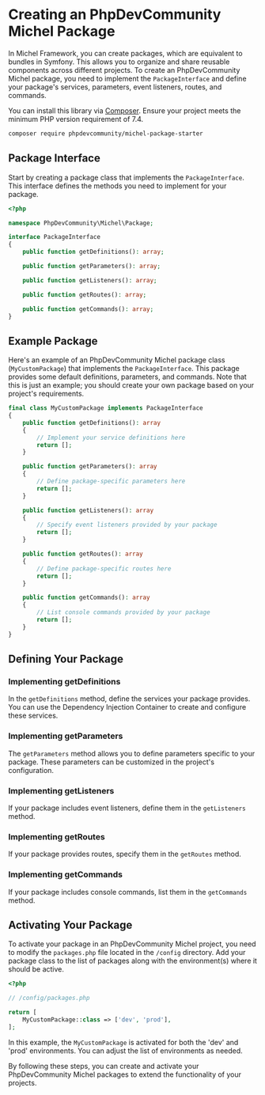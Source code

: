 # Creating an PhpDevCommunity Michel Package

In Michel Framework, you can create packages, which are equivalent to bundles in Symfony. This allows you to organize and share reusable components across different projects. To create an PhpDevCommunity Michel package, you need to implement the `PackageInterface` and define your package's services, parameters, event listeners, routes, and commands.

You can install this library via [Composer](https://getcomposer.org/). Ensure your project meets the minimum PHP version requirement of 7.4.

```bash
composer require phpdevcommunity/michel-package-starter
```

## Package Interface

Start by creating a package class that implements the `PackageInterface`. This interface defines the methods you need to implement for your package.

```php
<?php

namespace PhpDevCommunity\Michel\Package;

interface PackageInterface
{
    public function getDefinitions(): array;

    public function getParameters(): array;

    public function getListeners(): array;

    public function getRoutes(): array;

    public function getCommands(): array;
}
```

## Example Package

Here's an example of an PhpDevCommunity Michel package class (`MyCustomPackage`) that implements the `PackageInterface`. This package provides some default definitions, parameters, and commands. Note that this is just an example; you should create your own package based on your project's requirements.

```php
final class MyCustomPackage implements PackageInterface
{
    public function getDefinitions(): array
    {
        // Implement your service definitions here
        return [];
    }

    public function getParameters(): array
    {
        // Define package-specific parameters here
        return [];
    }

    public function getListeners(): array
    {
        // Specify event listeners provided by your package
        return [];
    }

    public function getRoutes(): array
    {
        // Define package-specific routes here
        return [];
    }

    public function getCommands(): array
    {
        // List console commands provided by your package
        return [];
    }
}
```

## Defining Your Package

### Implementing getDefinitions

In the `getDefinitions` method, define the services your package provides. You can use the Dependency Injection Container to create and configure these services.

### Implementing getParameters

The `getParameters` method allows you to define parameters specific to your package. These parameters can be customized in the project's configuration.

### Implementing getListeners

If your package includes event listeners, define them in the `getListeners` method.

### Implementing getRoutes

If your package provides routes, specify them in the `getRoutes` method.

### Implementing getCommands

If your package includes console commands, list them in the `getCommands` method.

## Activating Your Package

To activate your package in an PhpDevCommunity Michel project, you need to modify the `packages.php` file located in the `/config` directory. Add your package class to the list of packages along with the environment(s) where it should be active.

```php
<?php

// /config/packages.php

return [
    MyCustomPackage::class => ['dev', 'prod'],
];
```

In this example, the `MyCustomPackage` is activated for both the 'dev' and 'prod' environments. You can adjust the list of environments as needed.

By following these steps, you can create and activate your PhpDevCommunity Michel packages to extend the functionality of your projects.
